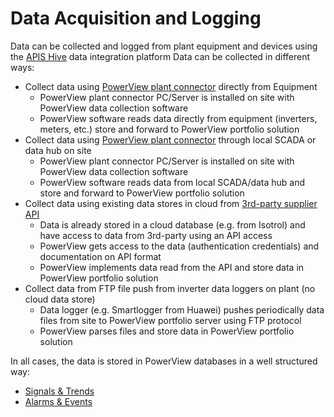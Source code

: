 # Data Acquisition and Logging

Data can be collected and logged from plant equipment and devices using the <a href="https://docs.prediktor.com/docs/foundation9/APIS_Hive/APIS_Hive.html" target="_blank">APIS Hive</a> data integration platform
Data can be collected in different ways:

- Collect data using [PowerView plant connector](plant_connector.md) directly from Equipment
    - PowerView plant connector PC/Server is installed on site with PowerView data collection software
    - PowerView software reads data directly from equipment (inverters, meters, etc.) store and forward to PowerView portfolio solution
- Collect data using [PowerView plant connector](plant_connector.md) through local SCADA or data hub on site
    - PowerView plant connector PC/Server is installed on site with PowerView data collection software
    - PowerView software reads data from local SCADA/data hub and store and forward to PowerView portfolio solution
- Collect data using existing data stores in cloud from [3rd-party supplier API](third_party_APIs.md)
    - Data is already stored in a cloud database (e.g. from Isotrol) and have access to data from 3rd-party using an API access
    - PowerView gets access to the data (authentication credentials) and documentation on API format
    - PowerView implements data read from the API and store data in PowerView portfolio solution
- Collect data from FTP file push from inverter data loggers on plant (no cloud data store)
    - Data logger (e.g. Smartlogger from Huawei) pushes periodically data files from site to PowerView portfolio server using FTP protocol
    - PowerView parses files and store data in PowerView portfolio solution

In all cases, the data is stored in PowerView databases in a well structured way:
- [Signals & Trends](../../signals_trends.md)
- [Alarms & Events](../../alarms_and_events.md)

